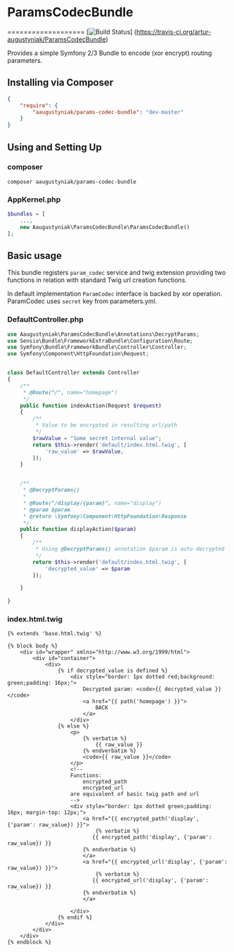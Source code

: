 # ParamsCodecBundle
===================
[![Build Status](https://travis-ci.org/artur-augustyniak/ParamsCodecBundle.svg?branch=master)]
(https://travis-ci.org/artur-augustyniak/ParamsCodecBundle)

Provides a simple Symfony 2/3 Bundle to encode (xor encrypt) routing parameters.

## Installing via Composer

```json
{
    "require": {
        "aaugustyniak/params-codec-bundle": "dev-master"
    }
}
```

## Using and Setting Up

### composer
```
composer aaugustyniak/params-codec-bundle
```

### AppKernel.php
```php
$bundles = [
    ...,
    new Aaugustyniak\ParamsCodecBundle\ParamsCodecBundle()
];
```

## Basic usage
This bundle registers ```param_codec``` service and 
twig extension providing two functions in relation with standard 
Twig url creation functions.

In default implementation ```ParamCodec``` interface is backed by xor operation.
ParamCodec uses ```secret``` key from parameters.yml.

### DefaultController.php
```php
use Aaugustyniak\ParamsCodecBundle\Annotations\DecryptParams;
use Sensio\Bundle\FrameworkExtraBundle\Configuration\Route;
use Symfony\Bundle\FrameworkBundle\Controller\Controller;
use Symfony\Component\HttpFoundation\Request;


class DefaultController extends Controller
{
    /**
     * @Route("/", name="homepage")
     */
    public function indexAction(Request $request)
    {
        /**
         * Value to be encrypted in resulting url/path
         */
        $rawValue = "Some secret internal value";
        return $this->render('default/index.html.twig', [
            'raw_value' => $rawValue,
        ]);
    }


    /**
     * @DecryptParams()
     *
     * @Route("/display/{param}", name="display")
     * @param $param
     * @return \Symfony\Component\HttpFoundation\Response
     */
    public function displayAction($param)
    {
        /**
         * Using @DecryptParams() annotation $param is auto decrypted
         */
        return $this->render('default/index.html.twig', [
            'decrypted_value' => $param
        ]);

    }
    
}
```

### index.html.twig
```twig
{% extends 'base.html.twig' %}

{% block body %}
    <div id="wrapper" xmlns="http://www.w3.org/1999/html">
        <div id="container">
            <div>
                {% if decrypted_value is defined %}
                    <div style="border: 1px dotted red;background: green;padding: 16px;">
                        Decrypted param: <code>{{ decrypted_value }}</code>
                        <a href="{{ path('homepage') }}">
                            BACK
                        </a>
                    </div>
                {% else %}
                    <p>
                        {% verbatim %}
                            {{ raw_value }}
                        {% endverbatim %}
                        <code>{{ raw_value }}</code>
                    </p>
                    <!--
                    Functions:
                        encrypted_path
                        encrypted_url
                    are equivalent of basic twig path and url
                    -->
                    <div style="border: 1px dotted green;padding: 16px; margin-top: 12px;">
                        <a href="{{ encrypted_path('display', {'param': raw_value}) }}">
                            {% verbatim %}
                           {{ encrypted_path('display', {'param': raw_value}) }}
                        {% endverbatim %}
                        </a>
                        <a href="{{ encrypted_url('display', {'param': raw_value}) }}">
                            {% verbatim %}
                           {{ encrypted_url('display', {'param': raw_value}) }}
                        {% endverbatim %}
                        </a>

                    </div>
                {% endif %}
            </div>
        </div>
    </div>
{% endblock %}
```